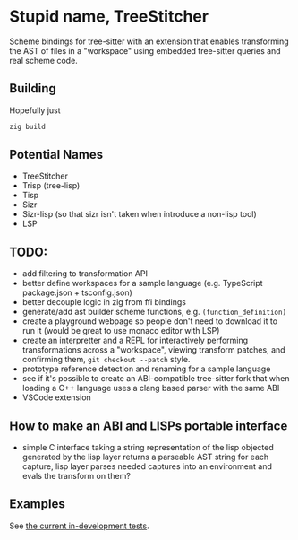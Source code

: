 
# Stupid name, TreeStitcher

Scheme bindings for tree-sitter with an extension that enables transforming the AST of files in 
a "workspace" using embedded tree-sitter queries and real scheme code.

## Building

Hopefully just

```sh
zig build
```

## Potential Names

- TreeStitcher
- Trisp (tree-lisp)
- Tisp
- Sizr
- Sizr-lisp (so that sizr isn't taken when introduce a non-lisp tool)
- LSP

## TODO:

- add filtering to transformation API
- better define workspaces for a sample language (e.g. TypeScript package.json + tsconfig.json)
- better decouple logic in zig from ffi bindings
- generate/add ast builder scheme functions, e.g. `(function_definition)`
- create a playground webpage so people don't need to download it to run it (would be great to use
  monaco editor with LSP)
- create an interpretter and a REPL for interactively performing transformations across a "workspace",
  viewing transform patches, and confirming them, `git checkout --patch` style.
- prototype reference detection and renaming for a sample language
- see if it's possible to create an ABI-compatible tree-sitter fork that when loading a C++ language
  uses a clang based parser with the same ABI
- VSCode extension

## How to make an ABI and LISPs portable interface

- simple C interface taking a string representation of the lisp objected generated by the lisp layer
  returns a parseable AST string for each capture, lisp layer parses needed captures into an environment
  and evals the transform on them?

## Examples

See [the current in-development tests](./tests/cpp/simple.test.scm).

